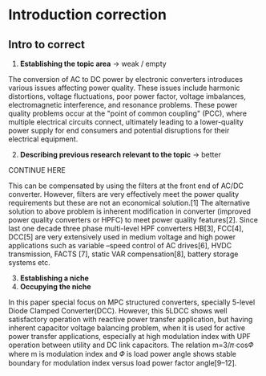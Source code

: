 # Introduction correction

## Intro to correct

1. __Establishing the topic area__ -> weak / empty

The conversion of AC to DC power by electronic converters introduces various issues affecting power quality. These issues include harmonic distortions, voltage fluctuations, poor power factor, voltage imbalances, electromagnetic interference, and resonance problems. These power quality problems occur at the "point of common coupling" (PCC), where multiple electrical circuits connect, ultimately leading to a lower-quality power supply for end consumers and potential disruptions for their electrical equipment.

2. __Describing previous research relevant to the topic__ -> better

CONTINUE HERE

This can be compensated by using the filters at the front end of AC/DC converter. However, filters are very effectively meet the power quality requirements but these are not an economical solution.[1] The alternative solution to above problem is inherent modification in converter (improved power quality converters or HPFC) to meet power quality features[2]. Since last one decade three phase multi-level HPF converters HB[3], FCC[4], DCC[5] are very extensively used in medium voltage and high power applications such as variable –speed control of AC drives[6], HVDC transmission, FACTS [7], static VAR compensation[8], battery storage systems etc. 

3. __Establishing a niche__
4. __Occupying the niche__

In this paper special focus on MPC structured converters, specially 5-level Diode Clamped Converter(DCC). However, this 5LDCC shows well satisfactory operation with reactive power transfer application, but having inherent capacitor voltage balancing problem, when it is used for active power transfer applications, especially at high modulation index with UPF operation between utility and DC link capacitors. The relation m=3/𝜋⋅cos𝛷 where m is modulation index and 𝛷  is load power angle shows stable boundary for modulation index versus load power factor angle[9–12]. 


 